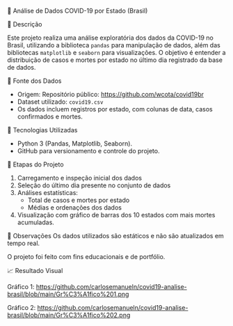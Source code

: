 🦠 Análise de Dados COVID-19 por Estado (Brasil)

📌 Descrição

Este projeto realiza uma análise exploratória dos dados da COVID-19 no Brasil, utilizando a biblioteca `pandas` para manipulação de dados, além das bibliotecas `matplotlib` e `seaborn` para visualizações. O objetivo é entender a distribuição de casos e mortes por estado no último dia registrado da base de dados.

📂 Fonte dos Dados
- Origem: Repositório público: https://github.com/wcota/covid19br
- Dataset utilizado: `covid19.csv`  
- Os dados incluem registros por estado, com colunas de data, casos confirmados e mortes.

🧰 Tecnologias Utilizadas
- Python 3 (Pandas, Matplotlib, Seaborn).
- GitHub para versionamento e controle do projeto.

🧪 Etapas do Projeto
1. Carregamento e inspeção inicial dos dados
2. Seleção do último dia presente no conjunto de dados
4. Análises estatísticas:
   - Total de casos e mortes por estado
   - Médias e ordenações dos dados
5. Visualização com gráfico de barras dos 10 estados com mais mortes acumuladas.

📎 Observações
Os dados utilizados são estáticos e não são atualizados em tempo real.

O projeto foi feito com fins educacionais e de portfólio.

📈 Resultado Visual

Gráfico 1: https://github.com/carlosemanueln/covid19-analise-brasil/blob/main/Gr%C3%A1fico%201.png

Gráfico 2: https://github.com/carlosemanueln/covid19-analise-brasil/blob/main/Gr%C3%A1fico%202.png
